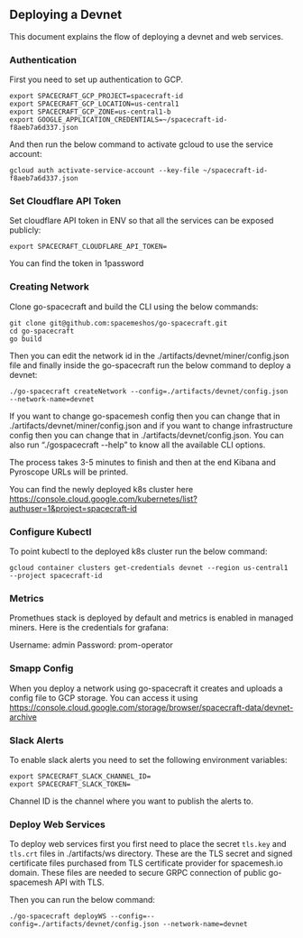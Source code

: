 ## Deploying a Devnet

This document explains the flow of deploying a devnet and web services.

### Authentication

First you need to set up authentication to GCP. 


```
export SPACECRAFT_GCP_PROJECT=spacecraft-id
export SPACECRAFT_GCP_LOCATION=us-central1
export SPACECRAFT_GCP_ZONE=us-central1-b
export GOOGLE_APPLICATION_CREDENTIALS=~/spacecraft-id-f8aeb7a6d337.json
```

And then run the below command to activate gcloud to use the service account:

```
gcloud auth activate-service-account --key-file ~/spacecraft-id-f8aeb7a6d337.json
```

### Set Cloudflare API Token

Set cloudflare API token in ENV so that all the services can be exposed publicly: 

```
export SPACECRAFT_CLOUDFLARE_API_TOKEN=
```

You can find the token in 1password

### Creating Network

Clone go-spacecraft and build the CLI using the below commands:

```
git clone git@github.com:spacemeshos/go-spacecraft.git
cd go-spacecraft
go build
```

Then you can edit the network id in the ./artifacts/devnet/miner/config.json file and finally inside the go-spacecraft run the below command to deploy a devnet:

```
./go-spacecraft createNetwork --config=./artifacts/devnet/config.json --network-name=devnet
```

If you want to change go-spacemesh config then you can change that in ./artifacts/devnet/miner/config.json and if you want to change infrastructure config then you can change that in ./artifacts/devnet/config.json. You can also run “./gospacecraft --help” to know all the available CLI options.

The process takes 3-5 minutes to finish and then at the end Kibana and Pyroscope URLs will be printed. 

You can find the newly deployed k8s cluster here https://console.cloud.google.com/kubernetes/list?authuser=1&project=spacecraft-id

### Configure Kubectl

To point kubectl to the deployed k8s cluster run the below command:

```
gcloud container clusters get-credentials devnet --region us-central1 --project spacecraft-id
```

### Metrics

Promethues stack is deployed by default and metrics is enabled in managed miners. Here is the credentials for grafana:

Username: admin
Password: prom-operator

### Smapp Config

When you deploy a network using go-spacecraft it creates and uploads a config file to GCP storage. You can access it using https://console.cloud.google.com/storage/browser/spacecraft-data/devnet-archive

### Slack Alerts

To enable slack alerts you need to set the following environment variables:

```
export SPACECRAFT_SLACK_CHANNEL_ID=
export SPACECRAFT_SLACK_TOKEN=
```

Channel ID is the channel where you want to publish the alerts to.


### Deploy Web Services

To deploy web services first you first need to place the secret `tls.key` and `tls.crt` files in ./artifacts/ws directory. These are the TLS secret and signed certificate files purchased from TLS certificate provider for spacemesh.io domain. These files are needed to secure GRPC connection of public go-spacemesh API with TLS. 


Then you can run the below command:

```
./go-spacecraft deployWS --config=--config=./artifacts/devnet/config.json --network-name=devnet
```


